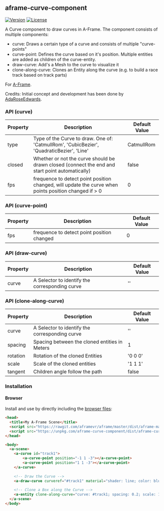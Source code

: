 ## aframe-curve-component

[![Version](http://img.shields.io/npm/v/aframe-curve-component.svg?style=flat-square)](https://npmjs.org/package/aframe-curve-component)
[![License](http://img.shields.io/npm/l/aframe-curve-component.svg?style=flat-square)](https://npmjs.org/package/aframe-curve-component)

A Curve component to draw curves in A-Frame. The component consists of multiple components:

* curve: Draws a certain type of a curve and consists of multiple "curve-points"
* curve-point: Defines the curve based on it's position. Multiple entities are added as children of the curve-entity.
* draw-curve: Add's a Mesh to the curve to visualize it
* clone-along-curve: Clones an Entity along the curve (e.g. to build a race track based on track parts)

For [A-Frame](https://aframe.io).

Credits: Initial concept and development has been done by [AdaRoseEdwards](https://github.com/SamsungInternet/a-frame-components/blob/master/dist/curve.js).

### API (curve)

| Property | Description                                                                                           | Default Value |
|----------|-------------------------------------------------------------------------------------------------------|---------------|
| type     | Type of the Curve to draw. One of: 'CatmullRom', 'CubicBezier', 'QuadraticBezier', 'Line'             | CatmullRom    |
| closed   | Whether or not the curve should be drawn closed (connect the end and start point automatically)       | false         |
| fps      | frequence to detect point position changed, will update the curve when points position changed if > 0 | 0             |


### API (curve-point)

| Property | Description                                | Default Value |
|----------|--------------------------------------------|---------------|
| fps      | frequence to detect point position changed | 0             |

### API (draw-curve)

| Property | Description                                    | Default Value |
|----------|------------------------------------------------|---------------|
| curve    | A Selector to identify the corresponding curve | ''            |

### API (clone-along-curve)

| Property | Description                                    | Default Value |
|----------|------------------------------------------------|---------------|
| curve    | A Selector to identify the corresponding curve | ''            |
| spacing  | Spacing between the cloned entities in Meters  | 1             |
| rotation | Rotation of the cloned Entities                | '0 0 0'       |
| scale    | Scale of the cloned entities                   | '1 1 1'       |
| tangent  | Children angle follow the path                 | false         |

### Installation

#### Browser

Install and use by directly including the [browser files](dist):

```html
<head>
  <title>My A-Frame Scene</title>
  <script src="https://rawgit.com/aframevr/aframe/master/dist/aframe-master.min.js"></script>
  <script src="https://unpkg.com/aframe-curve-component/dist/aframe-curve-component.min.js"></script>
</head>

<body>
  <a-scene>
    <a-curve id="track1">
        <a-curve-point position="-1 1 -3"></a-curve-point>
        <a-curve-point position="1 1 -3"></a-curve-point>
    </a-curve>
    
    <!-- Draw the Curve -->
    <a-draw-curve curveref="#track1" material="shader: line; color: blue;"></a-draw-curve>
    
    <!-- Clone a Box along the Curve -->
    <a-entity clone-along-curve="curve: #track1; spacing: 0.2; scale: 1 1 1; rotation: 0 0 0;" geometry="primitive:box; height:0.1; width:0.2; depth:0.1"></a-entity>
  </a-scene>
</body>
```

<!-- If component is accepted to the Registry, uncomment this. -->
<!--
Or with [angle](https://npmjs.com/package/angle/), you can install the proper
version of the component straight into your HTML file, respective to your
version of A-Frame:

```sh
angle install aframe-curve-component
```
-->
